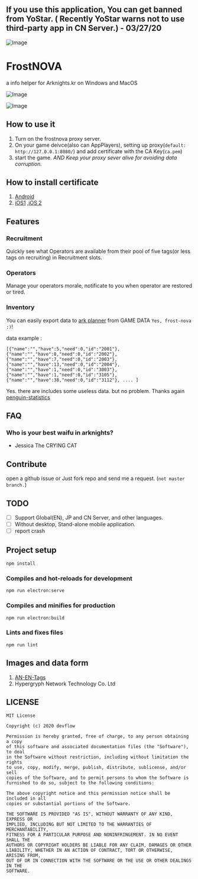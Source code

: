 ## If you use this application, You can get banned from YoStar. ( Recently YoStar warns not to use third-party app in CN Server.) - 03/27/20


![Image](https://github.com/devflow/frost-nova/blob/master/public/icon.png)

# FrostNOVA
a info helper for Arknights.kr on Windows and MacOS

![Image](https://github.com/devflow/frost-nova/blob/master/gh-images/img1.jpg)

![Image](https://github.com/devflow/frost-nova/blob/master/gh-images/img2.png)

## How to use it
1. Turn on the frostnova proxy server.
2. On your game deivce(also can AppPlayers), setting up proxy(`default: http://127.0.0.1:8080/`) and add certificate with the CA Key(`ca.pem`)
3. start the game. *AND Keep your proxy sever alive for avoiding data corruption.*

## How to install certificate
1. [Android](https://support.google.com/pixelphone/answer/2844832)
2. [iOS1](https://help.clouduss.com/ws-knowledge-base/installing-an-ssl-certificate-on-i-os-13) ,[iOS 2](https://support.apple.com/en-us/HT204477)

## Features

### Recruitment
Quickly see what Operators are available from their pool of five tags(or less tags on recruiting) in Recruitment slots.

### Operators
Manage your operators morale, notificate to you when operator are restored or tired.

### Inventory
You can easily export data to [ark planner](https://penguin-stats.io/planner) from GAME DATA `Yes, frost-nova :)`!

data example :
```
[{"name":"","have":5,"need":0,"id":"2001"},{"name":"","have":8,"need":0,"id":"2002"},{"name":"","have":7,"need":0,"id":"2003"},{"name":"","have":13,"need":0,"id":"2004"},{"name":"","have":1,"need":0,"id":"3003"},{"name":"","have":1,"need":0,"id":"3105"},{"name":"","have":38,"need":0,"id":"3112"}, .... ]
```

Yes. there are includes some useless data. but no problem.
Thanks again [penguin-statistics](https://github.com/penguin-statistics)


## FAQ
### Who is your best waifu in arknights?
- Jessica The CRYING CAT

## Contribute
open a github issue or Just fork repo and send me a request. (`not master branch.`)

## TODO
- [ ] Support Global(EN), JP and CN Server, and other languages.
- [ ] Without desktop, Stand-alone mobile application.
- [ ] report crash

## Project setup
```
npm install
```

### Compiles and hot-reloads for development
```
npm run electron:serve
```

### Compiles and minifies for production
```
npm run electron:build
```

### Lints and fixes files
```
npm run lint
```

## Images and data form
1. [AN-EN-Tags](https://github.com/Aceship/AN-EN-Tags)
2. Hypergryph Network Technology Co. Ltd

## LICENSE
```
MIT License

Copyright (c) 2020 devflow

Permission is hereby granted, free of charge, to any person obtaining a copy
of this software and associated documentation files (the "Software"), to deal
in the Software without restriction, including without limitation the rights
to use, copy, modify, merge, publish, distribute, sublicense, and/or sell
copies of the Software, and to permit persons to whom the Software is
furnished to do so, subject to the following conditions:

The above copyright notice and this permission notice shall be included in all
copies or substantial portions of the Software.

THE SOFTWARE IS PROVIDED "AS IS", WITHOUT WARRANTY OF ANY KIND, EXPRESS OR
IMPLIED, INCLUDING BUT NOT LIMITED TO THE WARRANTIES OF MERCHANTABILITY,
FITNESS FOR A PARTICULAR PURPOSE AND NONINFRINGEMENT. IN NO EVENT SHALL THE
AUTHORS OR COPYRIGHT HOLDERS BE LIABLE FOR ANY CLAIM, DAMAGES OR OTHER
LIABILITY, WHETHER IN AN ACTION OF CONTRACT, TORT OR OTHERWISE, ARISING FROM,
OUT OF OR IN CONNECTION WITH THE SOFTWARE OR THE USE OR OTHER DEALINGS IN THE
SOFTWARE.
```
